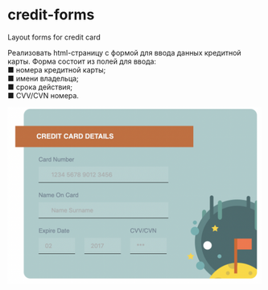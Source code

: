 # credit-forms
Layout forms for credit card

Реализовать html-страницу с формой для ввода данных кредитной карты.
Форма состоит из полей для ввода:  
■ номера кредитной карты;  
■ имени владельца;  
■ срока действия;  
■ CVV/CVN номера.  

![](screenshots/screenshot.png)
